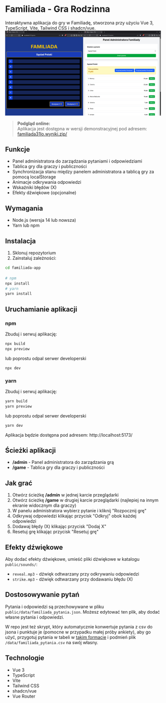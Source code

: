 # Familiada - Gra Rodzinna

Interaktywna aplikacja do gry w Familiadę, stworzona przy użyciu Vue 3, TypeScript, Vite, Tailwind CSS i shadcn/vue.
![Podgląd](assets/preview.png)

> **Podgląd online:**  
> Aplikacja jest dostępna w wersji demonstracyjnej pod adresem: [familiada31lo.wyniki.zip/](https://familiada31lo.wyniki.zip/)

## Funkcje

- Panel administratora do zarządzania pytaniami i odpowiedziami
- Tablica gry dla graczy i publiczności
- Synchronizacja stanu między panelem administratora a tablicą gry za pomocą localStorage
- Animacje odkrywania odpowiedzi
- Wskaźniki błędów (X)
- Efekty dźwiękowe (opcjonalne)

## Wymagania

- Node.js (wersja 14 lub nowsza)
- Yarn lub npm

## Instalacja

1. Sklonuj repozytorium
2. Zainstaluj zależności:

```bash
cd familiada-app

# npm
npx install
# yarn
yarn install
```

## Uruchamianie aplikacji

### npm
Zbuduj i serwuj aplikację:
```bash
npx build
npx preview
```
lub poprostu odpal serwer developerski
```bash
npx dev
```

### yarn
Zbuduj i serwuj aplikację:
```bash
yarn build
yarn preview
```
lub poprostu odpal serwer developerski
```bash
yarn dev
```

Aplikacja będzie dostępna pod adresem: http://localhost:5173/

## Ścieżki aplikacji

- **/admin** - Panel administratora do zarządzania grą
- **/game** - Tablica gry dla graczy i publiczności

## Jak grać

1. Otwórz ścieżkę **/admin** w jednej karcie przeglądarki
2. Otwórz ścieżkę **/game** w drugiej karcie przeglądarki (najlepiej na innym ekranie widocznym dla graczy)
3. W panelu administratora wybierz pytanie i kliknij "Rozpocznij grę"
4. Odkrywaj odpowiedzi klikając przycisk "Odkryj" obok każdej odpowiedzi
5. Dodawaj błędy (X) klikając przycisk "Dodaj X"
6. Resetuj grę klikając przycisk "Resetuj grę"

## Efekty dźwiękowe

Aby dodać efekty dźwiękowe, umieść pliki dźwiękowe w katalogu `public/sounds/`:
- `reveal.mp3` - dźwięk odtwarzany przy odkrywaniu odpowiedzi
- `strike.mp3` - dźwięk odtwarzany przy dodawaniu błędu (X)

## Dostosowywanie pytań

Pytania i odpowiedzi są przechowywane w pliku `public/data/familiada_pytania.json`. Możesz edytować ten plik, aby dodać własne pytania i odpowiedzi.

W repo jest też skrypt, który automatycznie konwertuje pytania z csv do jsona i punktuje je (pomocne w przypadku małej 
próby ankiety), aby go użyć, przygotuj pytania w tabeli w [takim formacie](https://docs.google.com/spreadsheets/d/1tezt8hgNLtGwNgMyhBrUlY2FUZ1j6iLHH0yGvZl-X1w/edit?usp=sharing)
i podmień plik `/data/familiada_pytania.csv` na swój własny.

## Technologie

- Vue 3
- TypeScript
- Vite
- Tailwind CSS
- shadcn/vue
- Vue Router
